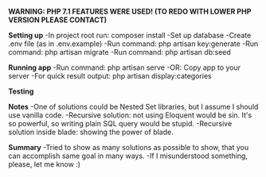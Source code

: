 **WARNING: PHP 7.1 FEATURES WERE USED! (TO REDO WITH LOWER PHP VERSION PLEASE CONTACT)**

**Setting up**
   -In project root run: composer install
   -Set up database
   -Create .env file (as in .env.example)
   -Run command: php artisan key:generate
   -Run command: php artisan migrate
   -Run command: php artisan db:seed
    
**Running app**
    -Run command: php artisan serve
    -OR: Copy app to your server
    -For quick result output: php artisan display:categories

**Testing**

**Notes**
    -One of solutions could be Nested Set libraries, but I assume I should use vanilla code.
    -Recursive solution: not using Eloquent would be sin. It's so powerful, so writing plain SQL query would be stupid.
    -Recursive solution inside blade: showing the power of blade.
    
**Summary**
    -Tried to show as many solutions as possible to show, that you can accomplish same goal in many ways.
    -If I misunderstood something, please, let me know :)
    